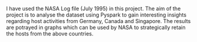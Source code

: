I have used the NASA Log file (July 1995) in this project.
The aim of the project is to analyse the dataset using Pyspark to gain interesting insights regarding host activities from Germany, Canada and Singapore.
The results are potrayed in graphs which can be used by NASA to strategically retain the hosts from the above countries.
